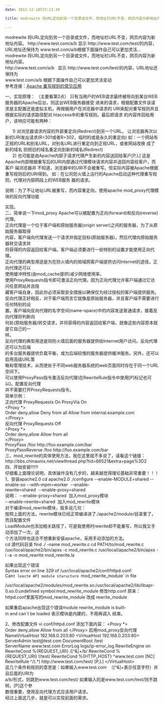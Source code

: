 ```yaml
---
date: 2012-12-18T23:13:34

title: modrewite 将URL定向到另一个目录或文件，而地址栏URL不变，网页内容为新地址内容

---
```


<div>modrewite 将URL定向到另一个目录或文件，而地址栏URL不变，网页内容为新地址内容。 http://www.test.com/a/b 显示 http://www.test.com/test/的内容，URL地址还保持为 www.test.com/a/b根据下面操作自己可以更加灵活...</div>
<div>
<div>modrewite 将URL定向到另一个目录或文件，而地址栏URL不变，网页内容为新地址内容。</div>
<div>http://www.test.com/a/b   显示 http://www.test.com/test/的内容，URL地址还保持为</div>
<div>www.test.com/a/b
根据下面操作自己可以更加灵活变动</div>
<div></div>
<div>参考连接：<a href="http://www.itlearner.com/article/2007/3748.shtml" target="_blank">Apache 重写规则的常见应用</a>

一、实现原理：
（主要看第2点）
只有当用户的WEB请求最终被导向到某台WEB服务器的Apache后台，则这台WEB服务器接受
进来的请求，根据配置文件该请求是主配置还是虚拟主机，再根据用户在浏览器中请求的
URI来配对重写规则并且根据实际的请求路径配对.htaccess中的重写规则。最后把请求
的内容传回给用户，该响应可能有两种：</div>
<div>      1) 对浏览器请求内容的外部重定向(Redirect)到另一个URL。
让浏览器再次以新的URI发出请求(R=301或者R=302，临时的或是永久的重定向)
如：一个网站有正规的URL和别名URL，对别名URL进行重定向到正规URL，或者网站改换
成了新的域名
则把旧的域名重定向到新的域名(Redirect)</div>
<div>      2) 也可能是由Apache内部子请求代理产生新的内容送回给客户[P,L]
这是Apache内部根据重写后的URI内部通过代理模块请求内容并送回内容给客户，而客户
端浏览器并
不知道，浏览器中的URI不会被重写。但实际内容被Apache根据重写规则后的URI得到。
如：在公司防火墙上运行的Apache启动这种代理重写规则，代理对内部网段上的WEB服务
器的请求。

说明：为了不让地址URL被重写，而内容重定向，使用apache mod_proxy代理模块的反向代理功能</div>
<div>实现。</div>
<div>二、简单说一下mod_proxy
Apache可以被配置为正向(forward)和反向(reverse)代理。</div>
<div>正向代理是一个位于客户端和原始服务器(origin server)之间的服务器，为了从原始服务器取得</div>
<div>内容，客户端向代理发送一个请求并指定目标(原始服务器)，然后代理向原始服务器转交请求并</div>
<div>将获得的内容返回给客户端。客户端必须要进行一些特别的设置才能使用正向代理。</div>
<div>正向代理的典型用途是为在防火墙内的局域网客户端提供访问Internet的途径。正向代理还可以</div>
<div>使用缓冲特性(由mod_cache提供)减少网络使用率。</div>
<div>使用ProxyRequests指令即可激活正向代理。因为正向代理允许客户端通过它访问任意网站并且隐</div>
<div>藏客户端自身，因此你必须采取安全措施以确保仅为经过授权的客户端提供服务。</div>
<div>反向代理正好相反，对于客户端而言它就像是原始服务器，并且客户端不需要进行任何特别的设</div>
<div>置。客户端向反向代理的名字空间(name-space)中的内容发送普通请求，接着反向代理将判断向</div>
<div>何处(原始服务器)转交请求，并将获得的内容返回给客户端，就像这些内容原本就是它自己的一</div>
<div>样。</div>
<div>反向代理的典型用途是将防火墙后面的服务器提供给Internet用户访问。反向代理还可以为后端</div>
<div>的多台服务器提供负载平衡，或为后端较慢的服务器提供缓冲服务。另外，还可以启用高级URL策</div>
<div>略和管理技术，从而使处于不同web服务器系统的web页面同时存在于同一个URL空间下。</div>
<div>可以使用ProxyPass指令激活反向代理(在RewriteRule指令中使用[P]标记也可以)。配置反向代理</div>
<div>并不需要打开ProxyRequests指令。</div>
<div>简单示例：</div>
<div>正向代理
ProxyRequests On
ProxyVia On</div>
<div>&lt;Proxy *&gt;</div>
<div>Order deny,allow
Deny from all
Allow from internal.example.com</div>
<div>&lt;/Proxy&gt;</div>
<div>反向代理
ProxyRequests Off</div>
<div>&lt;Proxy *&gt;</div>
<div>Order deny,allow
Allow from all</div>
<div>&lt;/Proxy&gt;</div>
<div>ProxyPass /foo http://foo.example.com/bar
ProxyPassReverse /foo http://foo.example.com/bar</div>
<div>
三、mod_rewrite的具体使用方法，我在这里就不多说了，请看这个链接：
http://bbs.chinaunix.net/viewthread.php?tid=66521&amp;extra=page%3D2</div>
<div>四、开始安装!!!!!!</div>
<div>仔细看上面理论说明，具体操作没有几步的，越来越觉得理论基础非常重要！！！</div>
<div>1、安装apache2.0
cd apache2.0
./configure --enable-MODULE=shared --enable-so --with-mpm=worker  --enable-</div>
<div>rewrite=shared  --enable-proxy=shared</div>
<div>说明：
--enable-proxy=shared  加入mod_proxy模块</div>
<div>--enable-rewrite=shared  加入mod_rewrite模块</div>
<div>对于编译mod_rewrite模块，我多说几句：</div>
<div>按照上面的方法，rewrite模块已经正常编译进了./apache2/module/目录里了，而且配置文件</div>
<div>LoadModule也添加相关路径了，可是我使用时rewrite却不能重写，所以我又手动添加了一次，这</div>
<div>个方法同样也适合不想重新安装apache，采用手动添加的方法。</div>
<div>
cd 源代码目录
find ./ -name mod_rewrite.c
cd PATH/to/mod_rewrite.c
/usr/local/apache2/bin/apxs -c mod_rewrite.c
/usr/local/apache2/bin/apxs -i -a -n mod_rewrite mod_rewrite.la

如果出现这个错误
Syntax error on line 329 of /usr/local/apache2/conf/httpd.conf:
Can`t loacte API module staructure `mod_rewrite_module` in file</div>
<div>/usr/local/apache2/modules/mod_rewrite.so:/usr/local/apache2/lib/libapr-</div>
<div>0.so.0:undefined symbol:mod_rewrite_module
修改http.conf
原来：httpd.conf里面写的mod_rewrite_module
改成 rewrite_module

如果重启apache出现这个错误module rewrite_module is built-in and can`t be loaded
表示模块是内建的，不用再调入
结束。</div>
<div>2、修改配置文件
vi conf/httpd.conf
添加下面内容：
&lt;Proxy *&gt;
Order deny,allow
Allow from all
&lt;/Proxy&gt;
启用mod_proxy反向代理</div>
<div>NameVirtualHost 192.168.0.203:80
&lt;VirtualHost 192.168.0.203:80&gt;
ServerAdmin test@test.com
DocumentRoot /test
ServerName www.test.com
ErrorLog logs/ip-error_log
RewriteEngine on
RewriteCond %{REQUEST_URI} /[^&amp;]+/b/
RewriteCond %{REQUEST_URI} !/test/
RewriteCond %{HTTP_HOST} ^www.test.com [NC]
RewriteRule ^/(.*) http://www.test.com/test/ [P,L]
&lt;/VirtualHost&gt;</div>
<div>这几个条件和规则的意思是：如果输入www.test.com  （[^&amp;]+表示任意字符）并且后面的URI为</div>
<div>a/b/形式，则跳到www.test.com/test/ 如果输入的是www.test.com/test/则不跳转。[P]这个参</div>
<div>数很重要，使用反向代理方式应该用户请求。</div>
<div>经过上面这几步，就是可以实现前面的需求。</div>
</div>
